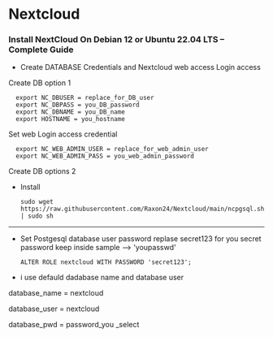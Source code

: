 # Nextcloud
### Install NextCloud On Debian 12 or Ubuntu 22.04 LTS – Complete Guide

- Create DATABASE Credentials and Nextcloud web access Login access

 Create DB option 1
 
      export NC_DBUSER = replace_for_DB_user
      export NC_DBPASS = you_DB_password
      export NC_DBNAME = you_DB_name
      export HOSTNAME = you_hostname

Set web Login access credential
      
      export NC_WEB_ADMIN_USER = replace_for_web_admin_user
      export NC_WEB_ADMIN_PASS = you_web_admin_password
  

 Create DB options 2

 


- Install

      sudo wget https://raw.githubusercontent.com/Raxon24/Nextcloud/main/ncpgsql.sh | sudo sh
-----------------------------------------------------------------------------------------------------------
 - Set Postgesql database user  password replase secret123  for you secret password keep inside sample --> 'youpasswd'

       ALTER ROLE nextcloud WITH PASSWORD 'secret123';
 - i use defauld dadabase name and database user 

  database_name = nextcloud
  
  database_user = nextcloud
  
  database_pwd = password_you _select
